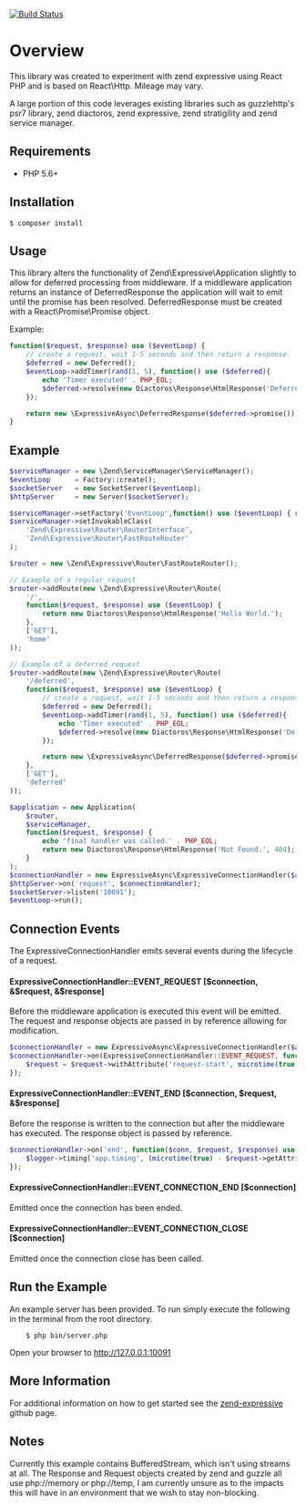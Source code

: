 [![Build Status](https://travis-ci.org/steverhoades/expressive-async.svg?branch=master)](https://travis-ci.org/steverhoades/expressive-async)

# Overview
This library was created to experiment with zend expressive using React PHP and is based on React\Http.  Mileage may vary.

A large portion of this code leverages existing libraries such as guzzlehttp's psr7 library, zend diactoros, zend expressive, zend stratigility and zend service manager.

## Requirements
* PHP 5.6+

## Installation
    $ composer install

## Usage
This library alters the functionality of Zend\Expressive\Application slightly to allow for deferred processing from middleware.  If a middleware application returns an instance of DeferredResponse the application will wait to emit until the promise has been resolved.  DeferredResponse must be created with a React\Promise\Promise object.

Example:
```php
function($request, $response) use ($eventLoop) {
    // create a request, wait 1-5 seconds and then return a response.
    $deferred = new Deferred();
    $eventLoop->addTimer(rand(1, 5), function() use ($deferred){
        echo 'Timer executed' . PHP_EOL;
        $deferred->resolve(new Diactoros\Response\HtmlResponse('Deferred response.'));
    });

    return new \ExpressiveAsync\DeferredResponse($deferred->promise());
}
```

## Example

```php
$serviceManager = new \Zend\ServiceManager\ServiceManager();
$eventLoop      = Factory::create();
$socketServer   = new SocketServer($eventLoop);
$httpServer     = new Server($socketServer);

$serviceManager->setFactory('EventLoop',function() use ($eventLoop) { return $eventLoop; });
$serviceManager->setInvokableClass(
    'Zend\Expressive\Router\RouterInterface',
    'Zend\Expressive\Router\FastRouteRouter'
);

$router = new \Zend\Expressive\Router\FastRouteRouter();

// Example of a regular request
$router->addRoute(new \Zend\Expressive\Router\Route(
    '/',
    function($request, $response) use ($eventLoop) {
        return new Diactoros\Response\HtmlResponse('Hello World.');
    },
    ['GET'],
    'home'
));

// Example of a deferred request
$router->addRoute(new \Zend\Expressive\Router\Route(
    '/deferred',
    function($request, $response) use ($eventLoop) {
        // create a request, wait 1-5 seconds and then return a response.
        $deferred = new Deferred();
        $eventLoop->addTimer(rand(1, 5), function() use ($deferred){
            echo 'Timer executed' . PHP_EOL;
            $deferred->resolve(new Diactoros\Response\HtmlResponse('Deferred response.'));
        });

        return new \ExpressiveAsync\DeferredResponse($deferred->promise());
    },
    ['GET'],
    'deferred'
));

$application = new Application(
    $router,
    $serviceManager,
    function($request, $response) {
        echo 'final handler was called.' . PHP_EOL;
        return new Diactoros\Response\HtmlResponse('Not Found.', 404);
    }
);
$connectionHandler = new ExpressiveAsync\ExpressiveConnectionHandler($application);
$httpServer->on('request', $connectionHandler);
$socketServer->listen('10091');
$eventLoop->run();
```
## Connection Events
The ExpressiveConnectionHandler emits several events during the lifecycle of a request.

#### ExpressiveConnectionHandler::EVENT_REQUEST [$connection, &$request, &$response]
Before the middleware application is executed this event will be emitted.  The request and response objects are passed in by reference allowing for modification.

```php
$connectionHandler = new ExpressiveAsync\ExpressiveConnectionHandler($application);
$connectionHandler->on(ExpressiveConnectionHandler::EVENT_REQUEST, function ($conn, &$request, $response) {
    $request = $request->withAttribute('request-start', microtime(true))
});
```

#### ExpressiveConnectionHandler::EVENT_END [$connection, $request, &$response]
Before the response is written to the connection but after the middleware has executed.  The response object is passed by reference.
```php
$connectionHandler->on('end', function($conn, $request, $response) use ($logger) {
    $logger->timing('app.timing', (microtime(true) - $request->getAttribute('request-start')) * 1000);
});
```
 
#### ExpressiveConnectionHandler::EVENT_CONNECTION_END [$connection]
Emitted once the connection has been ended.

#### ExpressiveConnectionHandler::EVENT_CONNECTION_CLOSE [$connection]
Emitted once the connection close has been called.

## Run the Example
An example server has been provided. To run simply execute the following in the terminal from the root directory.

```
    $ php bin/server.php
```

Open your browser to http://127.0.0.1:10091

## More Information
For additional information on how to get started see the [zend-expressive](https://github.com/zendframework/zend-expressive) github page.

## Notes
Currently this example contains BufferedStream, which isn't using streams at all.  The Response and Request objects created by zend and guzzle all use php://memory or php://temp, I am currently unsure as to the impacts this will have in an environment that we wish to stay non-blocking.

